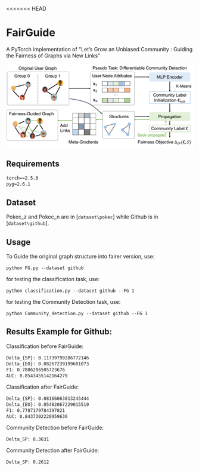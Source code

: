 <<<<<<< HEAD
# FairGuide

A PyTorch implementation of "Let’s Grow an Unbiased Community : Guiding the Fairness of Graphs via New Links" 


<div align=center><img src="framework.png" width="700"/></div>

## Requirements

```
torch==2.5.0
pyg=2.6.1
```


## Dataset
 Pokec_z and Pokec_n are in [`dataset\pokec`] while Github is in [`dataset\github`].

## Usage

To Guide the original graph structure into fairer version, use:

```
python FG.py --dataset github
```

for testing the classification task, use:

```
python classification.py --dataset github --FG 1
```
for testing the Community Detection task, use:

```
python Community_detection.py --dataset github --FG 1
```


## Results Example for Github:
 
Classification before FairGuide:

```
Delta_{SP}: 0.11739799286772146
Delta_{EO}: 0.08267239199601073
F1: 0.7886206505723676
AUC: 0.8543455142164279
```

Classification after FairGuide:

```
Delta_{SP}: 0.08166063813245444
Delta_{EO}: 0.05482067229015519
F1: 0.7787179784397821
AUC: 0.8437302220959636
```

Community Detection before FairGuide:

```
Delta_SP: 0.3631
```

Community Detection after FairGuide:

```
Delta_SP: 0.2612
```
